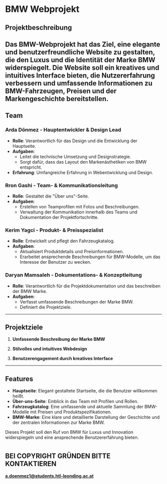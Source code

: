   # BMW Webprojekt

## Projektbeschreibung

Das BMW-Webprojekt hat das Ziel, eine elegante und benutzerfreundliche Website zu gestalten, die den Luxus und die Identität der Marke BMW widerspiegelt. Die Website soll ein kreatives und intuitives Interface bieten, die Nutzererfahrung verbessern und umfassende Informationen zu BMW-Fahrzeugen, Preisen und der Markengeschichte bereitstellen.
---

## Team

### Arda Dönmez - Hauptentwickler & Design Lead

- **Rolle**: Verantwortlich für das Design und die Entwicklung der Hauptseite.
- **Aufgaben**:
  - Leitet die technische Umsetzung und Designstrategie.
  - Sorgt dafür, dass das Layout den Markenästhetiken von BMW entspricht.
- **Erfahrung**: Umfangreiche Erfahrung in Webentwicklung und Design.

### Rron Gashi - Team- & Kommunikationsleitung

- **Rolle**: Gestaltet die "Über uns"-Seite.
- **Aufgaben**:
  - Erstellen von Teamprofilen mit Fotos und Beschreibungen.
  - Verwaltung der Kommunikation innerhalb des Teams und Dokumentation der Projektfortschritte.

### Kerim Yagci - Produkt- & Preisspezialist

- **Rolle**: Entwickelt und pflegt den Fahrzeugkatalog.
- **Aufgaben**:
  - Aktualisiert Produktdetails und Preisinformationen.
  - Erarbeitet ansprechende Beschreibungen für BMW-Modelle, um das Interesse der Benutzer zu wecken.

### Daryan Mamsaleh - Dokumentations- & Konzeptleitung

- **Rolle**: Verantwortlich für die Projektdokumentation und das beschreiben der BMW Marke.
- **Aufgaben**:
  - Verfasst umfassende Beschreibungen der Marke BMW.
  - Definiert die Projektziele.
---

## Projektziele

1. **Umfassende Beschreibung der Marke BMW**  

2. **Stilvolles und intuitives Webdesign**  

3. **Benutzerengagement durch kreatives Interface**
   
---

## Features

- **Hauptseite**: Elegant gestaltete Startseite, die die Benutzer willkommen heißt.
- **Über-uns-Seite**: Einblick in das Team mit Profilen und Rollen.
- **Fahrzeugkatalog**: Eine umfassende und aktuelle Sammlung der BMW-Modelle mit Preisen und Produktspezifikationen.
- **BMW-Marke**: Eine klare und detaillierte Darstellung der Geschichte und der zentralen Informationen zur Marke BMW.

Dieses Projekt soll den Ruf von BMW für Luxus und Innovation widerspiegeln und eine ansprechende Benutzererfahrung bieten.

#
## BEI COPYRIGHT GRÜNDEN BITTE KONTAKTIEREN

**a.doenmez1@students.htl-leonding.ac.at**
